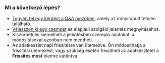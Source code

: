 ### <a name="what-now"></a>Mi a következő lépés?
* [Tegyen fel egy kérdést a Q&A mezőben](../consumer/end-user-q-and-a.md), amely az irányítópult tetején található.
* [Válasszon ki egy csempét](../consumer/end-user-tiles.md) az alapjául szolgáló jelentés megnyitásához.
* Kiszűrheti és kiemelheti a jelentésben szereplő adatokat, a módosításokat azonban nem mentheti.
* Az adatkészlet napi frissítésre van ütemezve. Ön módosíthatja a frissítési ütemezést, vagy szükség esetén frissítheti az adatkészletet a **Frissítés most** elemre kattintva.

